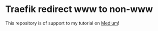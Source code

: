 # Traefik redirect www to non-www

This repository is of support to my tutorial on [Medium](https://medium.com/soulweb-academy/traefik-http-https-redirect-www-to-non-www-925f448f9192)!